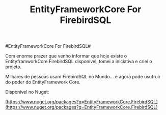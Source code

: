 ﻿---
title: "EntityFrameworkCore For FirebirdSQL"
comments: false
excerpt_separator: "Ler mais"
categories:
  - Provider
tags:
  - CSharp
  - NetStandard
  - EntityFrameworkCore
---

#EntityFrameworkCore For FirebirdSQL#

Com enorme prazer que venho informar que hoje existe o EntityframworkCore.FirebirdSQL disponível, tomei a iniciativa e criei o projeto.

Milhares de pessoas usam FirebirdSQL no Mundo… e agora pode usufruir do poder do EntityFramework Core.

Disponível no Nuget:

[https://www.nuget.org/packages?q=EntityFrameworkCore.FirebirdSQL](https://www.nuget.org/packages?q=EntityFrameworkCore.FirebirdSQL)
